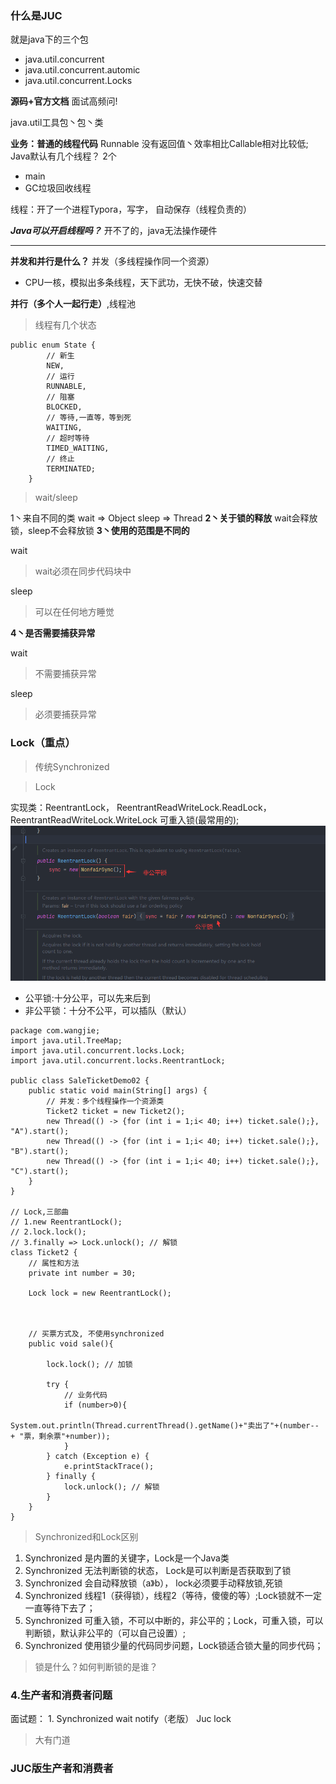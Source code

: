 ### 什么是JUC
就是java下的三个包
- java.util.concurrent
- java.util.concurrent.automic
- java.util.concurrent.Locks

**源码+官方文档**
面试高频问!

java.util工具包丶包丶类

**业务：普通的线程代码**
Runnable 没有返回值丶效率相比Callable相对比较低;
Java默认有几个线程？
2个
- main
- GC垃圾回收线程

线程：开了一个进程Typora，写字， 自动保存（线程负责的）

***Java可以开启线程吗？***
开不了的，java无法操作硬件

---
**并发和并行是什么？**
并发（多线程操作同一个资源）
- CPU一核，模拟出多条线程，天下武功，无快不破，快速交替

**并行（多个人一起行走）**,线程池

>线程有几个状态
```
public enum State {
        // 新生
        NEW,
        // 运行
        RUNNABLE,
        // 阻塞
        BLOCKED,
        // 等待,一直等，等到死
        WAITING,
        // 超时等待
        TIMED_WAITING,
        // 终止
        TERMINATED;
    }
```

>wait/sleep

1丶来自不同的类
wait => Object
sleep => Thread
**2丶关于锁的释放**
wait会释放锁，sleep不会释放锁
**3丶使用的范围是不同的**

wait
>wait必须在同步代码块中

sleep
>可以在任何地方睡觉

**4丶是否需要捕获异常**

wait
>不需要捕获异常

sleep
>必须要捕获异常

### Lock（重点）

>传统Synchronized

>Lock

实现类：ReentrantLock， ReentrantReadWriteLock.ReadLock， ReentrantReadWriteLock.WriteLock
可重入锁(最常用的);
![img.png](img.png)

- 公平锁:十分公平，可以先来后到 
- 非公平锁：十分不公平，可以插队（默认）

```
package com.wangjie;
import java.util.TreeMap;
import java.util.concurrent.locks.Lock;
import java.util.concurrent.locks.ReentrantLock;

public class SaleTicketDemo02 {
    public static void main(String[] args) {
        // 并发：多个线程操作一个资源类
        Ticket2 ticket = new Ticket2();
        new Thread(() -> {for (int i = 1;i< 40; i++) ticket.sale();}, "A").start();
        new Thread(() -> {for (int i = 1;i< 40; i++) ticket.sale();}, "B").start();
        new Thread(() -> {for (int i = 1;i< 40; i++) ticket.sale();}, "C").start();
    }
}

// Lock,三部曲
// 1.new ReentrantLock();
// 2.lock.lock();
// 3.finally => Lock.unlock(); // 解锁
class Ticket2 {
    // 属性和方法
    private int number = 30;

    Lock lock = new ReentrantLock();



    // 买票方式及, 不使用synchronized
    public void sale(){

        lock.lock(); // 加锁

        try {
            // 业务代码
            if (number>0){
                System.out.println(Thread.currentThread().getName()+"卖出了"+(number-- + "票，剩余票"+number));
            }
        } catch (Exception e) {
            e.printStackTrace();
        } finally {
            lock.unlock(); // 解锁
        }
    }
}
```

>Synchronized和Lock区别

1. Synchronized 是内置的关键字，Lock是一个Java类
2. Synchronized 无法判断锁的状态， Lock是可以判断是否获取到了锁
3. Synchronized 会自动释放锁（a》b）， lock必须要手动释放锁,死锁
4. Synchronized 线程1（获得锁），线程2（等待，傻傻的等）;Lock锁就不一定一直等待下去了；
5. Synchronized 可重入锁，不可以中断的，非公平的；Lock，可重入锁，可以判断锁，默认非公平的（可以自己设置）;
6. Synchronized 使用锁少量的代码同步问题，Lock锁适合锁大量的同步代码；

>锁是什么？如何判断锁的是谁？

### 4.生产者和消费者问题
面试题：
1.
Synchronized wait notify（老版）
Juc lock
>大有门道

### JUC版生产者和消费者

